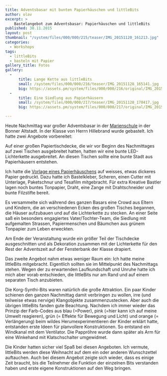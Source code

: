 ```yaml
---
title: Adventsbasar mit bunten Papierhäuschen und littleBits
author: olav
excerpt: >
    Bastelangebot zum Adventsbasar: Papierhäuschen und littleBits
published: 30.11.2015
layout: post
thumbnail: "/system/files/000/000/215/teaser/IMG_20151120_161213.jpg"
categories:
  - Workshops
tags:
  - littleBits
  - basteln mit Papier
gallery_title: Fotos
gallery:
  -
      title: Lange Kette aus littleBits
      small: /system/files/000/000/216/teaser/IMG_20151128_165141.jpg
      big: https://assets.pm/system/files/000/000/216/original/IMG_20151128_165141.jpg
  -
      title: Eine Siedlung aus Papierhäusern
      small: /system/files/000/000/217/teaser/IMG_20151128_170417.jpg
      big: https://assets.pm/system/files/000/000/217/original/IMG_20151128_170417.jpg

---
```

Heute Nachmittag war großer Adventsbasar in der [Marienschule](http://www.grundschulverbund-marienschule-nordschule.de/) in der Bonner Altstadt. In der Klasse von Herrn Hillebrand wurde gebastelt. Ich hatte zwei Angebote vorbereitet:

Auf einer großen Papiertischdecke, die wir vor Beginn des Nachmittages auf zwei Tischen ausgebreitet hatten, hatten wir eine bunte LED-Lichterkette ausgebreitet. An diesen Tischen sollte eine bunte Stadt aus Papierhäusern entstehen.

Ich hatte die [Vorlage eines Papierhäuschens](http://www.besserbasteln.de/Basteln/Eventbasteln/Basteln%20Weihnachten%20und%20Winter/ak_haeuschen.html) auf weisses, etwas dickeres Papier gedruckt. Dazu hatte ich Bastelkleber, Scheren, einen Cutter mit Unterlage, Paketschnur und Tesafilm mitgebracht. Für extra Kreative Bastler lagen noch buntes Tonpapier, Draht, eine Zange mit Drahtschneider und bunte Filzstifte bereit.

Es versammelte sich während des ganzen Basars eine Crowd aus Eltern und Kindern, die an verschiedenen Ecken des großen Tisches begannen, die Häuser aufzubauen und auf die Lichterkette zu stecken. An einer Seite saß ein besonders engagiertes Vater/Tochter-Team, die Siedlung mit aufgemalten Strassen, Papiermenschen und Bäumchen aus grünem Tonpapier zum Leben erweckten.

Am Ende der Veranstaltung wurde ein größer Teil der Tischdecke ausgeschnitten und als Dekoration zusammen mit der Lichterkette für den Rest der Adventszeit auf der Fensterbank der Klasse drapiert.

Das zweite Angebot nahm etwas weniger Raum ein: Ich hatte meine littleBits mitgebracht. Eigentlich sollten sie im Mittelpunkt des Nachmittags stehen. Wegen der zu erwartenden Laufkundschaft und Unruhe hatte ich mich aber vorab entschieden, die littleBits nur am Rand und auf einem separaten Tisch anzubieten.

Die Korg-Synthi-Bits waren natürlich die große Attraktion. Ein paar Kinder schienen den ganzen Nachmittag damit verbringen zu wollen, irre (und teilweise etwas nervige) Klangobjekte zusammenzustecken. Aber auch die übrigen littleBits fanden gute Beachtung. Nachdem ich immer wieder das Prinzip der Farb-Codes aus blau (=Power), pink (=hier kann ich auf meine Umwelt reagieren), grün (= Effekte für Bewegung und Licht) und orange (= Verlängerung) beim wildes Herumexperimentieren der Kinder erklärt hatte, entstanden erste Ideen für planvollere Konstruktionen. So entstand ein Windkanal mit dem Ventilator. Die Pappröhre wurde dann später als Arm für eine Winkehand mit Klatschschalter umgewidmet.

Die Kinder hatten sicher viel Spaß bei diesen Angeboten. Ich vermute, littleBits werden diese Weihnacht auf dem ein oder anderen Wunschzettel auftauchen. Auch bei diesem Angebot zeigte sich wieder, dass es einige Zeit braucht, bis die Teilnehmer die Funktion der einzelnen Bits verstanden haben und erste eigene Konstruktionen auf den Weg bringen.

